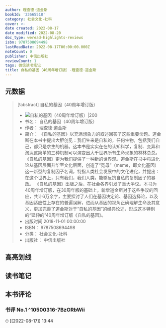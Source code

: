 ```yaml
---
author: 理查德·道金斯
bookId: '23665518'
category: 社会文化-社科
cover: >-
date created: 2022-08-17
date modified: 2022-08-20
doc_type: weread-highlights-reviews
isbn: 9787508694498
lastReadDate: 2022-08-17T00:00:00.000Z
noteCount: 0
publisher: 中信出版社
reviewCount: 1
tags: 微信读书笔记
title: 自私的基因（40周年增订版）-理查德·道金斯
---
```


## 元数据

> [!abstract] 自私的基因（40周年增订版）
> - ![ 自私的基因（40周年增订版）|200](https://wfqqreader-1252317822.image.myqcloud.com/cover/518/23665518/t7_23665518.jpg)
> - 书名： 自私的基因（40周年增订版）
> - 作者： 理查德·道金斯
> - 简介： 《自私的基因》以充满想象力的叙述回答了这些重要命题。道金斯在本书中提出大胆创见：我们生来是自私的，任何生物，包括我们自己，都只是求生的机器。这本书是实实在在的认知科学，复制、变异和淘汰这简单的三种机制可以演变出大千世界所有生命现象的林林总总。 《自私的基因》更为我们提供了一种新的世界观。道金斯在书中将进化论从基因层面升华至文化层面，创造了“觅母”（meme，即文化基因）这一新型的复制因子名词，特指人类社会发展中的文化进化，并提出：在这个世界上，只有我们，我们人类，能够反抗自私的复制因子的暴政。 《自私的基因》出版之后，在社会各界引发了重大争议。本书为40周年增订版，在30周年版的基础上，新增道金斯对于这些争议的回应，共计6万余字，主要探讨了人们在基因决定论、基因选择论，以及基因适应性上存在的普遍误解，进而从基因的视角正确理解生命及其意义，更加完善了道金斯对于“自私的基因”的经典论述，形成这本特别的“延伸的”40周年增订版《自私的基因》。
> - 出版时间 2018-11-01 00:00:00
> - ISBN： 9787508694498
> - 分类： 社会文化-社科
> - 出版社： 中信出版社

## 高亮划线

## 读书笔记

## 本书评论

### 书评 No.1 ^10500316-7BzORbWii

⏱ [[2022-08-17]] 13:44
